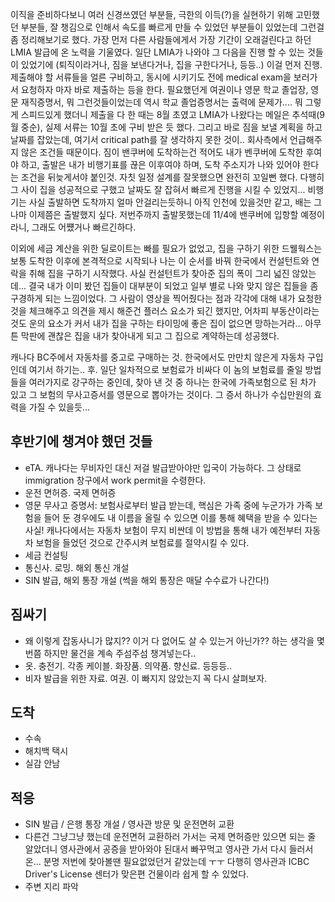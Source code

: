 이직을 준비하다보니 여러 신경쓰였던 부분들, 극한의 이득(?)을 실현하기 위해 고민했던 부분들, 잘 챙김으로 인해서 속도를 빠르게 만들 수 있었던 부분들이 있었는데 그런걸 좀 정리해보기로 했다. 가장 먼저 다른 사람들에게서 가장 기간이 오래걸린다고 하던 LMIA 발급에 온 노력을 기울였다. 일단 LMIA가 나와야 그 다음을 진행 할 수 있는 것들이 있었기에 (퇴직이라거나, 짐을 보낸다거나, 집을 구한다거나, 등등..) 이걸 먼저 진행. 제출해야 할 서류들을 얼른 구비하고, 동시에 시키기도 전에 medical exam을 보러가서 요청하자 마자 바로 제출하는 등을 한다. 필요했던게 여권이나 영문 학교 졸업장, 영문 재직증명서, 뭐 그런것들이었는데 역시 학교 졸업증명서는 출력에 문제가.... 뭐 그렇게 스피드있게 했더니 제출을 다 한 때는 8월 초였고 LMIA가 나왔다는 메일은 추석때(9월 중순), 실제 서류는 10월 초에 구비 받은 듯 했다.
그리고 바로 짐을 보낼 계획을 하고 날짜를 잡았는데, 여기서 critical path를 잘 생각하지 못한 것이.. 회사측에서 언급해주지 않은 조건들 때문이다. 짐이 밴쿠버에 도착하는건 적어도 내가 벤쿠버에 도착한 후여야 하고, 출발은 내가 비행기표를 끊은 이후여야 하며, 도착 주소지가 나와 있어야 한다는 조건을 뒤늦게서야 붙인것. 자칫 일정 설계를 잘못했으면 완전히 꼬일뻔 했다. 다행히 그 사이 집을 성공적으로 구했고 날짜도 잘 잡혀서 빠르게 진행을 시킬 수 있었지... 비행기는 사실 출발하면 도착까지 얼마 안걸리는듯하니 아직 인천에 있을것만 같고, 배는 그나마 이제쯤은 출발했지 싶다. 저번주까지 출발못했는데 11/4에 밴쿠버에 입항할 예정이라니, 그래도 어쩄거나 빠르긴하다.

이외에 세금 계산을 위한 딜로이트는 빠를 필요가 없었고, 집을 구하기 위한 드웰웍스는 보통 도착한 이후에 본격적으로 시작되나 나는 이 순서를 바꿔 한국에서 컨설턴트와 연락을 취해 집을 구하기 시작했다. 사실 컨설턴트가 찾아준 집의 폭이 그리 넓진 않았는데... 결국 내가 이미 봤던 집들이 대부분이 되었고 일부 별로 나와 맞지 않은 집들을 좀 구경하게 되는 느낌이었다. 그 사람이 영상을 찍어줬다는 점과 각각에 대해 내가 요청한 것을 체크해주고 의견을 제시 해준건 플러스 요소가 되긴 했지만, 어차피 부동산이라는 것도 운의 요소가 커서 내가 집을 구하는 타이밍에 좋은 집이 없으면 망하는거라... 아무튼 막판에 괜찮은 집을 내가 찾아내게 되고 그 집으로 계약하는데 성공했다.


캐나다 BC주에서 자동차를 중고로 구매하는 것. 한국에서도 만만치 않은게 자동차 구입인데 여기서 하기는.. 후. 일단 일차적으로 보험료가 비싸다 이 놈의 보험료를 줄일 방법들을 여러가지로 강구하는 중인데, 찾아 낸 것 중 하나는 한국에 가족보험으로 된 차가 있고 그 보험의 무사고증서를 영문으로 뽑아가는 것이다. 그 증서 하나가 수십만원의 효력을 가질 수 있을듯...

## 후반기에 챙겨야 했던 것들
 - eTA. 캐나다는 무비자인 대신 저걸 발급받아야만 입국이 가능하다. 그 상태로 immigration 창구에서 work permit을 수령한다.
 - 운전 면허증. 국제 면허증
 - 영문 무사고 증명서: 보험사로부터 발급 받는데, 핵심은 가족 중에 누군가가 가족 보험을 들어 둔 경우에도 내 이름을 올릴 수 있으면 이를 통해 혜택을 받을 수 있다는 사실! 캐나다에서는 자동차 보험이 무지 비싼데 이 방법을 통해 내가 예전부터 자동차 보험을 들었던 것으로 간주시켜 보험료를 절약시킬 수 있다.
 - 세금 컨설팅
 - 통신사. 로밍. 해외 통신 개설
 - SIN 발급, 해외 통장 개설 (썩을 해외 통장은 매달 수수료가 나간다!)

## 짐싸기
 - 왜 이렇게 잡동사니가 많지?? 이거 다 없어도 살 수 있는거 아닌가?? 하는 생각을 몇번쯤 하지만 물건을 계속 주섬주섬 챙겨넣는다..
 - 옷. 충전기. 각종 케이블. 화장품. 의약품. 향신료. 등등등..
 - 비자 발급을 위한 자료. 여권. 이 빠지지 않았는지 꼭 다시 살펴보자.

## 도착
 - 수속
 - 해치백 택시
 - 실감 안남

## 적응
 - SIN 발급 / 은행 통장 개설 / 영사관 방문 및 운전면허 교환
  - 다른건 그냥그냥 했는데 운전면허 교환하러 가서는 국제 면허증만 있으면 되는 줄 알았더니 영사관에서 공증을 받아와야 된대서 빠꾸먹고 영사관 가서 다시 들러서 온... 분명 저번에 찾아볼땐 필요없었던거 같았는데 ㅜㅜ 다행히 영사관과 ICBC Driver's License 센터가 맞은편 건물이라 쉽게 할 수 있었다.
 - 주변 지리 파악
